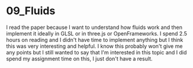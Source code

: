 # 09_Fluids

I read the paper because I want to understand how fluids work and then implement it ideally in GLSL or in three.js or OpenFrameworks. I spend 2.5 hours on reading and I didn't have time to implement anything but I think this was very interesting and helpful. 
I know this probably won't give me any points but I still wanted to say that I'm interested in this topic and I did spend my assignment time on this, I just don't have a result.